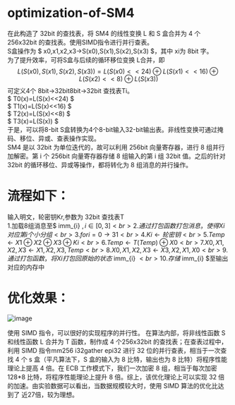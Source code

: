 # optimization-of-SM4
在此构造了 32bit 的查找表，将 SM4 的线性变换 L 和 S 盒合并为 4 个 256x32bit 的查找表。使用SIMD指令进行并行查表。<br>
S盒操作为 $ x0,x1,x2,x3→S(x0),S(x1),S(x2),S(x3) $，其中 xi为 8bit 字。<br>
为了提升效率，可将S盒与后续的循环移位变换 L合并，即<br>
$$ L(S(x0),S(x1),S(x2),S(x3))=L(S(x0)<<24)⊕L(S(x1)<<16)⊕L(S(x2)<<8)⊕L(S(x3))$$
可定义4个 8bit→32bit8bit→32bit 查找表Ti。<br>
$ T0(x)=L(S(x)<<24) $<br>
$ T1(x)=L(S(x)<<16) $<br>
$ T2(x)=L(S(x)<<8) $<br>
$ T3(x)=L(S(x)) $<br>
于是，可以将8-bit S盒转换为4个8-bit输入32-bit输出表。非线性变换可通过掩码、移位、异或、查表操作实现。<br>
SM4 是以 32bit 为单位迭代的，故可以利用 256bit 向量寄存器，进行 8 组并行加解密。第 i 个 256bit 向量寄存器存储 8 组输入的第 i 组 32bit 值。之后的针对 32bit 的循环移位、异或等操作，都将转化为 8 组消息的并行操作。

# 流程如下：
输入明文，轮密钥Kr,参数为 32bit 查找表T<br>
1.加载8组消息至$ imm_{i} $, i∈[0,3]<br>
2.通过打包函数打包消息，使得 Xi 对应第 i个小分组<br>
3.for i=0→31<br>
4.  Ki← 轮密钥<br>
5.  Temp←X1⊕X2⊕X3⊕Ki<br>
6.  Temp←T(Temp)⊕X0<br>
7.  X0,X1,X2,X3←X1,X2,X3,Temp<br>
8.X0,X1,X2,X3←X3,X2,X1,X0<br>
9.通过打包函数，将Xi打包回原始的状态$ imm_{i} $<br>
10.存储$ imm_{i} $至输出对应的内存中<br>


# 优化效果： 
![image](https://user-images.githubusercontent.com/104118101/178234820-97390578-2f39-4a73-8257-a13063854b9d.png)

使用 SIMD 指令，可以很好的实现程序的并行性。
在算法内部，将非线性函数 S 和线性函数 L 合并为 T 函数，制作成 4 个256x32bit 的查找表；在查表过程中，利用 SIMD 指令mm256 i32gather epi32 进行 32 位的并行查表，相当于一次查找 4 个 s 盒（平凡算法下，S 盒的输入为 8 比特，输出也为 8 比特）将程序性能理论上提高 4 倍。在 ECB 工作模式下，我们一次加密 8 组，相当于每次加密 128*8  比特，将程序性能理论上提升 8 倍。综上，该优化理论上可以实现 32 倍的加速。由实验数据可以看出，当数据规模较大时，使用 SIMD 算法的优化比达到了 近27倍，较为理想。
